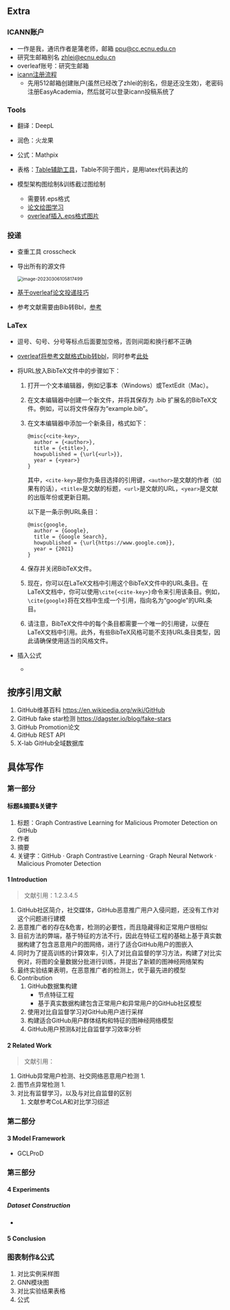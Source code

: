 ## Extra

### ICANN账户

- 一作是我，通讯作者是蒲老师，邮箱 ppu@cc.ecnu.edu.cn
- 研究生邮箱别名 zhlei@ecnu.edu.cn
- overleaf账号：研究生邮箱
- [icann注册流程](https://e-nns.org/icann2023/submission/)
  - 先用512邮箱创建账户(虽然已经改了zhlei的别名，但是还没生效)，老密码注册EasyAcademia，然后就可以登录icann投稿系统了

### Tools

- 翻译：DeepL

- 润色：火龙果
- 公式：Mathpix
- 表格：[Table辅助工具](https://www.tablesgenerator.com/#)，Table不同于图片，是用latex代码表达的
- 模型架构图绘制&训练截过图绘制
  - 需要转.eps格式
  - [论文绘图学习](https://www.bilibili.com/video/BV1z5411H72x/?spm_id_from=333.337.search-card.all.click&vd_source=726461adc26f0b0f56256c07f5a478dc)
  - [overleaf插入.eps格式图片](https://blog.csdn.net/qq_22812319/article/details/51889973)

### 投递

- 查重工具 crosscheck

- 导出所有的源文件

  <img src="/Users/leizhenhao/Library/Application Support/typora-user-images/image-20230306105817499.png" alt="image-20230306105817499" style="zoom:75%;" />

- [基于overleaf论文投递技巧](https://blog.csdn.net/xovee/article/details/106250667)

- 参考文献需要由Bib转Bbl，[参考](https://blog.csdn.net/ing__/article/details/121711629?spm=1001.2101.3001.6650.9&utm_medium=distribute.pc_relevant.none-task-blog-2%7Edefault%7EBlogCommendFromBaidu%7ERate-9-121711629-blog-122350597.pc_relevant_multi_platform_whitelistv4&depth_1-utm_source=distribute.pc_relevant.none-task-blog-2%7Edefault%7EBlogCommendFromBaidu%7ERate-9-121711629-blog-122350597.pc_relevant_multi_platform_whitelistv4&utm_relevant_index=13)

### LaTex

- 逗号、句号、分号等标点后面要加空格，否则间距和换行都不正确

- [overleaf将参考文献格式bib转bbl](https://blog.csdn.net/ing__/article/details/121711629)，同时参考[此处](https://blog.csdn.net/qq_45027465/article/details/127737685)

- 将URL放入BibTeX文件中的步骤如下：

  1. 打开一个文本编辑器，例如记事本（Windows）或TextEdit（Mac）。

  2. 在文本编辑器中创建一个新文件，并将其保存为 .bib 扩展名的BibTeX文件。例如，可以将文件保存为“example.bib”。

  3. 在文本编辑器中添加一个新条目，格式如下：

     ```TEX
     @misc{<cite-key>,
       author = {<author>},
       title = {<title>},
       howpublished = {\url{<url>}},
       year = {<year>}
     }
     ```

     其中，`<cite-key>`是你为条目选择的引用键，`<author>`是文献的作者（如果有的话），`<title>`是文献的标题，`<url>`是文献的URL，`<year>`是文献的出版年份或更新日期。

     以下是一条示例URL条目：

     ```TEX
     @misc{google,
       author = {Google},
       title = {Google Search},
       howpublished = {\url{https://www.google.com}},
       year = {2021}
     }
     ```

  4. 保存并关闭BibTeX文件。

  5. 现在，你可以在LaTeX文档中引用这个BibTeX文件中的URL条目。在LaTeX文档中，你可以使用`\cite{<cite-key>}`命令来引用该条目。例如，`\cite{google}`将在文档中生成一个引用，指向名为“google”的URL条目。

  6. 请注意，BibTeX文件中的每个条目都需要一个唯一的引用键，以便在LaTeX文档中引用。此外，有些BibTeX风格可能不支持URL条目类型，因此请确保使用适当的风格文件。
  
- 插入公式

  - 

## 按序引用文献

1. GitHub维基百科 https://en.wikipedia.org/wiki/GitHub
2. GitHub fake star检测 https://dagster.io/blog/fake-stars
3. GitHub Promotion论文
4. GitHub REST API
5. X-lab GitHub全域数据库

## 具体写作

### 第一部分

#### 标题&摘要&关键字

1. 标题：Graph Contrastive Learning for Malicious Promoter Detection on GitHub
2. 作者
3. 摘要
4. 关键字：GitHub · Graph Contrastive Learning · Graph Neural Network · Malicious Promoter Detection

####  1 Introduction

> 文献引用：1.2.3.4.5

1. GitHub社区简介，社交媒体，GitHub恶意推广用户入侵问题，还没有工作对这个问题进行建模
2. 恶意推广者的存在&危害，检测的必要性，而且隐藏得和正常用户很相似
3. 目前方法的弊端，基于特征的方法不行，因此在特征工程的基础上基于真实数据构建了包含恶意用户的图网络，进行了适合GitHub用户的图嵌入
4. 同时为了提高训练的计算效率，引入了对比自监督的学习方法，构建了对比实例对，将图的全量数据分批进行训练，并提出了新颖的图神经网络架构
5. 最终实验结果表明，在恶意推广者的检测上，优于最先进的模型
6. Contribution
   1. GitHub数据集构建
      - 节点特征工程
      - 基于真实数据构建包含正常用户和异常用户的GitHub社区模型
   2. 使用对比自监督学习对GitHub用户进行采样
   3. 构建适合GitHub用户群体结构和特征的图神经网络模型
   4. GitHub用户预测&对比自监督学习效率分析

#### 2 Related Work

> 文献引用：

1. GitHub异常用户检测、社交网络恶意用户检测
   1. 
2. 图节点异常检测
   1. 
3. 对比有监督学习，以及与对比自监督的区别
   1. 文献参考CoLA和对比学习综述

### 第二部分

#### 3 Model Framework

- GCLProD

### 第三部分

#### 4 Experiments

##### Dataset Construction

- 

#### 5 Conclusion

### 图表制作&公式

1. 对比实例采样图
2. GNN模块图
3. 对比实验结果表格
4. 公式

























​	

